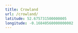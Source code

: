 ```yaml
---
title: Crowland
url: /crowland/
latitude: 52.675731500000005
longitude: -0.16840560000000002
---
```

